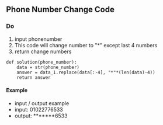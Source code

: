 ## Phone Number Change Code

### Do
1. input phonenumber
2. This code will change number to "*" except last 4 numbers
3. return change numbers

```
def solution(phone_number):
    data = str(phone_number)
    answer = data_1.replace(data[:-4], "*"*(len(data)-4))
    return answer
```


#### Example
- input / output example
- input: 01022776533
- output: *******6533
